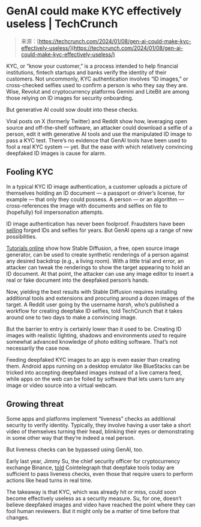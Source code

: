 <!--yml
category: 未分类
date: 2024-05-27 14:37:59
-->

# GenAI could make KYC effectively useless | TechCrunch

> 来源：[https://techcrunch.com/2024/01/08/gen-ai-could-make-kyc-effectively-useless/](https://techcrunch.com/2024/01/08/gen-ai-could-make-kyc-effectively-useless/)

KYC, or “know your customer,” is a process intended to help financial institutions, fintech startups and banks verify the identity of their customers. Not uncommonly, KYC authentication involves “ID images,” or cross-checked selfies used to confirm a person is who they say they are. Wise, Revolut and cryptocurrency platforms Gemini and LiteBit are among those relying on ID images for security onboarding.

But generative AI could sow doubt into these checks.

Viral posts on X (formerly Twitter) and Reddit show how, leveraging open source and off-the-shelf software, an attacker could download a selfie of a person, edit it with generative AI tools and use the manipulated ID image to pass a KYC test. There’s no evidence that GenAI tools have been used to fool a real KYC system — yet. But the ease with which relatively convincing deepfaked ID images is cause for alarm.

## Fooling KYC

In a typical KYC ID image authentication, a customer uploads a picture of themselves holding an ID document — a passport or driver’s license, for example — that only they could possess. A person — or an algorithm — cross-references the image with documents and selfies on file to (hopefully) foil impersonation attempts.

ID image authentication has never been foolproof. Fraudsters have been [selling](https://blog.sift.com/kyc-crypto-fraud-alert/) forged IDs and selfies for years. But GenAI opens up a range of new possibilities.

[Tutorials online](https://stable-diffusion-art.com/consistent-face/#Software) show how Stable Diffusion, a free, open source image generator, can be used to create synthetic renderings of a person against any desired backdrop (e.g., a living room). With a little trial and error, an attacker can tweak the renderings to show the target appearing to hold an ID document. At that point, the attacker can use any image editor to insert a real or fake document into the deepfaked person’s hands.

Now, yielding the best results with Stable Diffusion requires installing additional tools and extensions and procuring around a dozen images of the target. A Reddit user going by the username _harsh_, who’s published a workflow for creating deepfake ID selfies, told TechCrunch that it takes around one to two days to make a convincing image.

But the barrier to entry is certainly lower than it used to be. Creating ID images with realistic lighting, shadows and environments *used* to require somewhat advanced knowledge of photo editing software. That’s not necessarily the case now.

Feeding deepfaked KYC images to an app is even easier than creating them. Android apps running on a desktop emulator like BlueStacks can be tricked into accepting deepfaked images instead of a live camera feed, while apps on the web can be foiled by software that lets users turn any image or video source into a virtual webcam.

## Growing threat

Some apps and platforms implement “liveness” checks as additional security to verify identity. Typically, they involve having a user take a short video of themselves turning their head, blinking their eyes or demonstrating in some other way that they’re indeed a real person.

But liveness checks can be bypassed using GenAI, too.

Early last year, Jimmy Su, the chief security officer for cryptocurrency exchange Binance, [told](https://cointelegraph.com/news/binance-rise-in-deepfake-customer-checks-verification) Cointelegraph that deepfake tools today are sufficient to pass liveness checks, even those that require users to perform actions like head turns in real time.

The takeaway is that KYC, which was already hit or miss, could soon become effectively useless as a security measure. Su, for one, doesn’t believe deepfaked images and video have reached the point where they can fool human reviewers. But it might only be a matter of time before that changes.